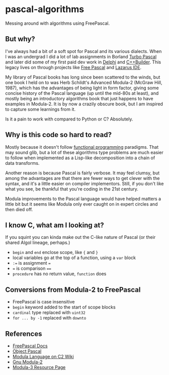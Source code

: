 
# pascal-algorithms

Messing around with algorithms using FreePascal.

## But why?

I've always had a bit of a soft spot for Pascal and its various dialects. When I was an undergrad I did a lot of lab assignments in Borland [Turbo Pascal](https://en.wikipedia.org/wiki/Turbo_Pascal) and later did some of my first paid dev work in [Delphi](https://en.wikipedia.org/wiki/Delphi_(software)) and [C++Builder](https://en.wikipedia.org/wiki/C%2B%2BBuilder). This legacy lives on through projects like [Free Pascal](https://www.freepascal.org/) and [Lazarus IDE](https://www.lazarus-ide.org/).

My library of Pascal books has long since been scattered to the winds, but one book I held on to was Herb Schildt's Advanced Modula-2 (McGraw Hill, 1987), which has the advantages of being light in form factor, giving some concise history of the Pascal language (up until the mid-80s at least), and mostly being an introductory algorithms book that just happens to have examples in Modula-2. It is by now a crazily obscure book, but I am inspired to capture some learnings from it.

Is it a pain to work with compared to Python or C? Absolutely.

## Why is this code so hard to read?

Mostly because it doesn't follow [functional programming](https://en.wikipedia.org/wiki/Functional_programming) paradigms. That may sound glib, but a lot of these algorithms type problems are much easier to follow when implemented as a Lisp-like decomposition into a chain of data transforms.

Another reason is because Pascal is fairly verbose. It may feel clumsy, but among the advantages are that there are fewer ways to get clever with the syntax, and it's a little easier on compiler implementors. Still, if you don't like what you see, be thankful that you're coding in the 21st century.

Modula improvements to the Pascal language would have helped matters a little bit but it seems like Modula only ever caught on in expert circles and then died off.

## I know C, what am I looking at?

If you squint you can kinda make out the C-like nature of Pascal (or their shared Algol lineage, perhaps.)

* `begin` and `end` enclose scope, like `{` and `}`
* local variables go at the top of a function, using a `var` block
* `:=` is assignment `=`
* `=` is comparison `==`
* `procedure` has no return value, `function` does

## Conversions from Modula-2 to FreePascal

* FreePascal is case insensitive
* `begin` keyword added to the start of scope blocks
* `cardinal` type replaced with `uint32`
* `for ... by -1` replaced with `downto`

## References

* [FreePascal Docs](https://www.freepascal.org/docs.html)
* [Object Pascal](https://en.wikipedia.org/wiki/Object_Pascal)
* [Modula Language on C2 Wiki](https://wiki.c2.com/?ModulaLanguage)
* [Gnu Modula-2](http://nongnu.org/gm2/homepage.html)
* [Modula-3 Resource Page](http://www.modula3.org/)
